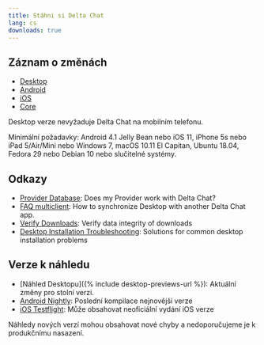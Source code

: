 ```yaml
---
title: Stáhni si Delta Chat
lang: cs
downloads: true
---
```


## Záznam o změnách

* [Desktop](https://github.com/deltachat/deltachat-desktop/blob/master/CHANGELOG.md)
* [Android](https://github.com/deltachat/deltachat-android/blob/master/CHANGELOG.md)
* [iOS](https://github.com/deltachat/deltachat-ios/blob/master/CHANGELOG.md)
* [Core](https://github.com/deltachat/deltachat-core-rust/blob/master/CHANGELOG.md)

Desktop verze nevyžaduje Delta Chat na mobilním telefonu.

Minimální požadavky:
Android 4.1 Jelly Bean
nebo iOS 11, iPhone 5s nebo iPad 5/Air/Mini
nebo Windows 7, macOS 10.11 El Capitan, Ubuntu 18.04, Fedora 29 nebo Debian 10
nebo slučitelné systémy.

## Odkazy

* [Provider Database](https://providers.delta.chat/): Does my Provider work with Delta Chat?
* [FAQ multiclient](help#multiclient): How to synchronize Desktop with another Delta Chat app.
* [Verify Downloads](verify-downloads): Verify data integrity of downloads
* [Desktop Installation Troubleshooting](https://github.com/deltachat/deltachat-desktop/blob/master/docs/TROUBLESHOOTING.md): Solutions for common desktop installation problems

## Verze k náhledu

* [Náhled Desktopu]({% include desktop-previews-url %}): Aktuální změny pro stolní verzi.
* [Android Nightly](https://download.delta.chat/android/nightly/): Poslední kompilace nejnovější verze
* [iOS Testflight](https://testflight.apple.com/join/uEMc1NxS): Může obsahovat neoficiální vydání iOS verze

Náhledy nových verzí mohou obsahovat nové chyby a nedoporučujeme je k produkčnímu nasazení.
